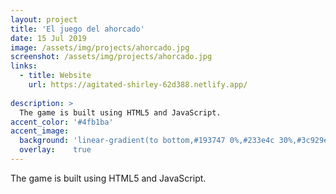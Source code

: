 ```yaml
---
layout: project
title: 'El juego del ahorcado'
date: 15 Jul 2019
image: /assets/img/projects/ahorcado.jpg
screenshot: /assets/img/projects/ahorcado.jpg
links:
  - title: Website
    url: https://agitated-shirley-62d388.netlify.app/
    
description: >
  The game is built using HTML5 and JavaScript.
accent_color: '#4fb1ba'
accent_image:
  background: 'linear-gradient(to bottom,#193747 0%,#233e4c 30%,#3c929e 50%,#d5d5d4 70%,#cdccc8 100%)'
  overlay:    true
---
```


The game is built using HTML5 and JavaScript.
